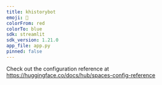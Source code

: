 ```yaml
---
title: khistorybot
emoji: 🤖
colorFrom: red
colorTo: blue
sdk: streamlit
sdk_version: 1.21.0
app_file: app.py
pinned: false
---
```


Check out the configuration reference at https://huggingface.co/docs/hub/spaces-config-reference
